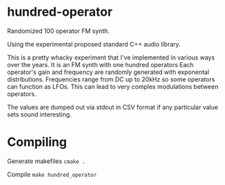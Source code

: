 # hundred-operator
Randomized 100 operator FM synth.

Using the experimental proposed standard C++ audio library.

This is a pretty whacky experiment that I've implemented in various ways over the years. It is an FM synth with one hundred operators Each operator's gain and frequency are randomly generated with exponental distributions. Frequencies range from DC up to 20kHz so some operators can function as LFOs. This can lead to very complex modulations between operators. 

The values are dumped out via stdout in CSV format if any particular value sets sound interesting.

# Compiling


Generate makefiles
`cmake .`

Compile
`make hundred_operator`
